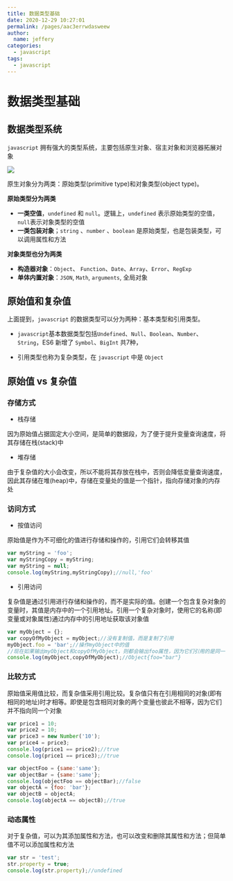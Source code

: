 ```yaml
---
title: 数据类型基础
date: 2020-12-29 10:27:01
permalink: /pages/aac3errwdasweew
author: 
  name: jeffery
categories: 
  - javascript
tags: 
  - javascript
---
```


# 数据类型基础

## 数据类型系统

`javascript` 拥有强大的类型系统，主要包括原生对象、宿主对象和浏览器拓展对象



![](https://gitee.com/FIF/pic-beg/raw/master/images/javascript/JS_ECMA_grammer_typesOverview.jpg)


原生对象分为两类：原始类型(primitive type)和对象类型(object type)。

**原始类型分为两类**
- **一类空值**，`undefined` 和 `null`。逻辑上，`undefined` 表示原始类型的空值，`null`表示对象类型的空值
- **一类包装对象**；`string` 、`number` 、`boolean` 是原始类型，也是包装类型，可以调用属性和方法


**对象类型也分为两类**
- **构造器对象**：`Object`、 `Function`、`Date`、`Array`、`Error`、`RegExp`
- **单体内置对象**：`JSON`, `Math`, `arguments`, 全局对象


## 原始值和复杂值

上面提到，`javascript` 的数据类型可以分为两种：基本类型和引用类型。
- `javascript`基本数据类型包括`Undefined`、`Null`、`Boolean`、`Number`、`String`，ES6 新增了 `Symbol`、`BigInt` 共7种，

- 引用类型也称为复杂类型，在 `javascript` 中是 `Object`

## 原始值 vs 复杂值

### 存储方式

- 栈存储

因为原始值占据固定大小空间，是简单的数据段，为了便于提升变量查询速度，将其存储在栈(stack)中

- 堆存储

由于复杂值的大小会改变，所以不能将其存放在栈中，否则会降低变量查询速度，因此其存储在堆(heap)中，存储在变量处的值是一个指针，指向存储对象的内存处

### 访问方式

- 按值访问

原始值是作为不可细化的值进行存储和操作的，引用它们会转移其值

```js
var myString = 'foo';
var myStringCopy = myString;
var myString = null;
console.log(myString,myStringCopy);//null,'foo'
```

- 引用访问

复杂值是通过引用进行存储和操作的，而不是实际的值。创建一个包含复杂对象的变量时，其值是内存中的一个引用地址。引用一个复杂对象时，使用它的名称(即变量或对象属性)通过内存中的引用地址获取该对象值

```js
var myObject = {};
var copyOfMyObject = myObject;//没有复制值，而是复制了引用
myObject.foo = 'bar';//操作myObject中的值
//现在如果输出myObject和copyOfMyObject，则都会输出foo属性，因为它们引用的是同一个对象
console.log(myObject,copyOfMyObject);//Object{foo="bar"}
```

### 比较方式

原始值采用值比较，而复杂值采用引用比较。复杂值只有在引用相同的对象(即有相同的地址)时才相等。即使是包含相同对象的两个变量也彼此不相等，因为它们并不指向同一个对象

```js
var price1 = 10;
var price2 = 10;
var price3 = new Number('10');
var price4 = price3;
console.log(price1 == price2);//true
console.log(price1 == price3);//true

var objectFoo = {same:'same'};
var objectBar = {same:'same'};
console.log(objectFoo == objectBar);//false
var objectA = {foo: 'bar'};
var objectB = objectA;
console.log(objectA == objectB);//true
```

### 动态属性

对于复杂值，可以为其添加属性和方法，也可以改变和删除其属性和方法；但简单值不可以添加属性和方法

```js
var str = 'test';
str.property = true;
console.log(str.property);//undefined　

```